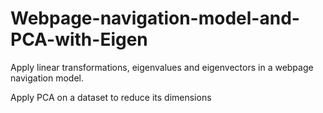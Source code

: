 # Webpage-navigation-model-and-PCA-with-Eigen

Apply linear transformations, eigenvalues and eigenvectors in a webpage navigation model. 

Apply PCA on a dataset to reduce its dimensions

